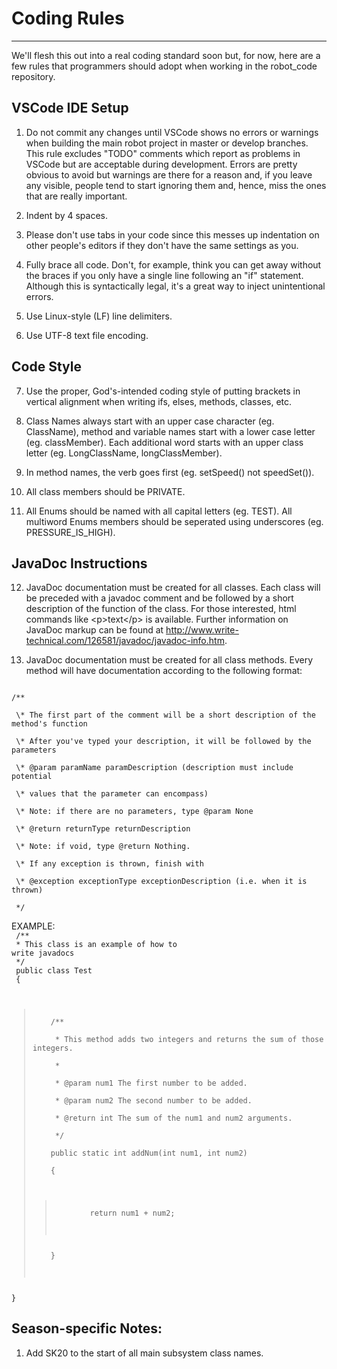 # Coding Rules
------------

We'll flesh this out into a real coding standard soon but, for now, here are a few rules that programmers should adopt when working in the robot_code repository.

## VSCode IDE Setup
1. Do not commit any changes until VSCode shows no errors or warnings when building the main robot project in master or develop branches. This rule excludes "TODO" comments which report as problems in VSCode but are acceptable during development. Errors are pretty obvious to avoid but warnings are there for a reason and, if you leave any visible, people tend to start ignoring them and, hence, miss the ones that are really important.

2. Indent by 4 spaces.

3. Please don't use tabs in your code since this messes up indentation on other people's editors if they don't have the same settings as you.

4. Fully brace all code. Don't, for example, think you can get away without the braces if you only have a single line following an "if" statement. Although this is syntactically legal, it's a great way to inject unintentional errors.

5. Use Linux-style (LF) line delimiters.

6. Use UTF-8 text file encoding.

## Code Style
7. Use the proper, God's-intended coding style of putting brackets in vertical alignment when writing ifs, elses, methods, classes, etc.

8. Class Names always start with an upper case character (eg. ClassName), method and variable names start with a lower case letter (eg. classMember). Each additional word starts with an upper class letter (eg. LongClassName, longClassMember).

9. In method names, the verb goes first (eg. setSpeed() not speedSet()).

10. All class members should be PRIVATE.

11. All Enums should be named with all capital letters (eg. TEST). All multiword Enums members should be seperated using underscores (eg. PRESSURE_IS_HIGH).

## JavaDoc Instructions
12. JavaDoc documentation must be created for all classes. Each class will be preceded with a javadoc comment and be followed by a short description of the function of the class. For those interested, html commands like \<p>text\</p> is available. Further information on JavaDoc markup can be found at http://www.write-technical.com/126581/javadoc/javadoc-info.htm.

13. JavaDoc documentation must be created for all class methods. Every method will have documentation according to the following format:

<code>
/**<br/>
 \* The first part of the comment will be a short description of the method's function<br/>
 \* After you've typed your description, it will be followed by the parameters<br/>
 \* @param paramName paramDescription (description must include potential<br/>
 \* values that the parameter can encompass)<br/>
 \* Note: if there are no parameters, type @param None<br/>
 \* @return returnType returnDescription<br/>
 \* Note: if void, type @return Nothing.<br/>
 \* If any exception is thrown, finish with <br/>
 \* @exception exceptionType exceptionDescription (i.e. when it is thrown)<br/>
 */
</code>

EXAMPLE:<br/>
<code>
/**<br/>
 \* This class is an example of how to write javadocs<br/>
 \*/<br/>
public class Test<br/>
{<br/>
<blockquote>
	/**<br/>
	 * This method adds two integers and returns the sum of those integers.<br/>
	 *<br/>
	 * @param num1 The first number to be added.<br/>
	 * @param num2 The second number to be added.<br/>
	 * @return int The sum of the num1 and num2 arguments.<br/>
	 */<br/>
	public static int addNum(int num1, int num2)<br/>
	{<br/>
		<blockquote>
		return num1 + num2;<br/>
		</blockquote>
	}<br/>
	</blockquote>
}
</code>

## Season-specific Notes:
1. Add SK20 to the start of all main subsystem class names.